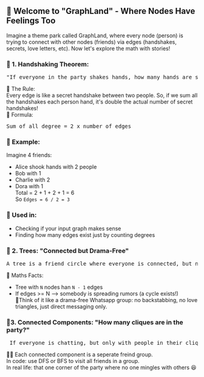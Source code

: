 ## 🎢 Welcome to "GraphLand" - Where Nodes Have Feelings Too
Imagine a theme park called GraphLand, where every node (person) is trying to connect with other nodes (friends) via edges (handshakes, secrets, love letters, etc). Now let's explore the math with stories!

### 🎉 1. Handshaking Theorem:
<pre>
"If everyone in the party shakes hands, how many hands are shaken?"
</pre>
💬 The Rule:<br>
Every edge is like a secret handshake between two people. So, if we sum all the handshakes each person hand, it's double the actual number of secret handshakes!<br>
📏 Formula:
<pre>Sum of all degree = 2 x number of edges </pre>

### 👀 Example:
Imagine 4 friends:<br>
- Alice shook hands with 2 people
- Bob with 1
- Charlie with 2
- Dora with 1<br>
Total = 2 + 1 + 2 + 1 = 6<br>
So `Edges = 6 / 2 = 3`

### 🧠 Used in:
- Checking if your input graph makes sense
- Finding how many edges exist just by counting degrees

### 🌳 2. Trees: "Connected but Drama-Free"
<pre>A tree is a friend circle where everyone is connected, but no drama loops (a.k.a. cycles) exist.</pre>
📏 Maths Facts:

- Tree with `N` nodes han `N - 1` edges
- If edges >= N --> somebody is spreading rumors (a cycle exists!)<br>
🌴Think of it like a drama-free Whatsapp group: no backstabbing, no love triangles, just direct messaging only.
### 🔌3. Connected Components: "How many cliques are in the party?"
<pre> If everyone is chatting, but only with people in their clique (group), how many groups are there? </pre>
👯‍♀️ Each connected component is a seperate freind group.<br>
In code: use DFS or BFS to visit all friends in a group.<br>
In real life: that one corner of the party where no one mingles with others 😆